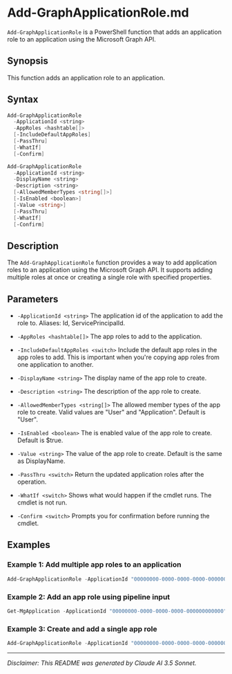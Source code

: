 # Add-GraphApplicationRole.md

`Add-GraphApplicationRole` is a PowerShell function that adds an application role to an application using the Microsoft Graph API.

## Synopsis

This function adds an application role to an application.

## Syntax

```powershell
Add-GraphApplicationRole
  -ApplicationId <string>
  -AppRoles <hashtable[]>
  [-IncludeDefaultAppRoles]
  [-PassThru]
  [-WhatIf]
  [-Confirm]

Add-GraphApplicationRole
  -ApplicationId <string>
  -DisplayName <string>
  -Description <string>
  [-AllowedMemberTypes <string[]>]
  [-IsEnabled <boolean>]
  [-Value <string>]
  [-PassThru]
  [-WhatIf]
  [-Confirm]
```

## Description

The `Add-GraphApplicationRole` function provides a way to add application roles to an application using the Microsoft Graph API. It supports adding multiple roles at once or creating a single role with specified properties.

## Parameters

- `-ApplicationId <string>`
  The application id of the application to add the role to. Aliases: Id, ServicePrincipalId.

- `-AppRoles <hashtable[]>`
  The app roles to add to the application.

- `-IncludeDefaultAppRoles <switch>`
  Include the default app roles in the app roles to add. This is important when you're copying app roles from one application to another.

- `-DisplayName <string>`
  The display name of the app role to create.

- `-Description <string>`
  The description of the app role to create.

- `-AllowedMemberTypes <string[]>`
  The allowed member types of the app role to create. Valid values are "User" and "Application". Default is "User".

- `-IsEnabled <boolean>`
  The is enabled value of the app role to create. Default is $true.

- `-Value <string>`
  The value of the app role to create. Default is the same as DisplayName.

- `-PassThru <switch>`
  Return the updated application roles after the operation.

- `-WhatIf <switch>`
  Shows what would happen if the cmdlet runs. The cmdlet is not run.

- `-Confirm <switch>`
  Prompts you for confirmation before running the cmdlet.

## Examples

### Example 1: Add multiple app roles to an application
```powershell
Add-GraphApplicationRole -ApplicationId "00000000-0000-0000-0000-000000000000" -AppRoles @(@{displayName="Test";description="Test";allowedMemberTypes=@("User");isEnabled=$true;value="Test"})
```

### Example 2: Add an app role using pipeline input
```powershell
Get-MgApplication -ApplicationId "00000000-0000-0000-0000-000000000000" | Add-GraphApplicationRole -AppRoles @(@{displayName="Test";description="Test";allowedMemberTypes=@("User");isEnabled=$true;value="Test"})
```

### Example 3: Create and add a single app role
```powershell
Add-GraphApplicationRole -ApplicationId "00000000-0000-0000-0000-000000000000" -DisplayName "Test" -Description "Test" -AllowedMemberTypes @("User") -IsEnabled $true -Value "Test"
```

---

*Disclaimer: This README was generated by Claude AI 3.5 Sonnet.*
